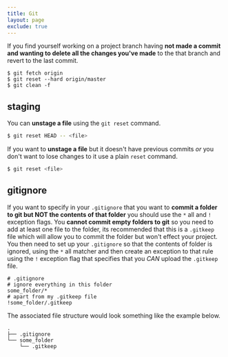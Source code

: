 ```yaml
---
title: Git
layout: page
exclude: true
---
```

If you find yourself working on a project branch having **not made a commit and wanting to delete all the changes you've made** to the that branch and revert to the last commit.
```
$ git fetch origin
$ git reset --hard origin/master
$ git clean -f
```

## staging

You can **unstage a file** using the `git reset` command.
```bash 
$ git reset HEAD -- <file>
```

If you want to **unstage a file** but it doesn't have previous commits *or* you don't want to lose changes to it use a plain `reset` command.
```bash
$ git reset <file>
```

## gitignore
If you want to specify in your `.gitignore` that you want to **commit a folder to git but NOT the contents of that folder** you should use the `*` all and `!` exception flags. You **cannot commit empty folders to git** so you need to add at least one file to the folder, its recommended that this is a `.gitkeep` file which will allow you to commit the folder but won't effect your project. You then need to set up your `.gitignore` so that the contents of folder is ignored, using the `*` all matcher and then create an exception to that rule using the `!` exception flag that specifies that you *CAN* upload the `.gitkeep` file.
```git
# .gitignore
# ignore everything in this folder
some_folder/*
# apart from my .gitkeep file
!some_folder/.gitkeep
```
The associated file structure would look something like the example below.
```
.
├── .gitignore
└── some_folder
    └── .gitkeep
```


<!--stackedit_data:
eyJoaXN0b3J5IjpbLTgxODE1Mjg1MywtMjA2MzU5ODY2Nl19
-->